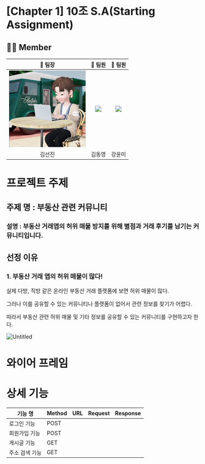 # [Chapter 1] 10조 S.A(Starting Assignment)

## 🧑‍💻 Member
<div align="center">

| 🧑 팀장 | 🧑 팀원 | 🧑 팀원 |
| :---: | :---: | :---: |
| [<img src= "https://github.com/KumohDaseong/2021_SwBank/blob/main/readme_img/kimseonjin.png" width = "200">](https://github.com/gimseonjin)| [<img src="https://avatars.githubusercontent.com/u/81272109?v=4" width = "200">](https://github.com/asdf8397)| [<img src="https://avatars.githubusercontent.com/u/107820634?v=4" width = "200" >](https://github.com/kangyunmi)|
| 김선진 | 김동영 | 강윤미 |
 


</div>

# 프로젝트 주제

## 주제 명 : 부동산 관련 커뮤니티

### 설명 : 부동산 거래앱의 허위 매물 방지를 위해 별점과 거래 후기를 남기는 커뮤니티입니다.

## 선정 이유

### 1. 부동산 거래 앱의 허위 매물이 많다!

실제 다방, 직방 같은 온라인 부동산 거래 플랫폼에 보면 허위 매물이 많다. 

그러나 이를 공유할 수 있는 커뮤니티나 플랫폼이 없어서 관련 정보를 찾기가 어렵다.

따라서 부동산 관련 허위 매물 및 기타 정보를 공유할 수 있는 커뮤니티를 구현하고자 한다.

![Untitled](https://user-images.githubusercontent.com/66009926/174543867-d4e9589e-62b5-43f9-b489-08efdea41c18.png)

# 와이어 프레임

# 상세 기능

| 기능 명 | Method | URL | Request | Response |
| --- | --- | --- | --- | --- |
| 로그인 기능 | POST |  |  |  |
| 회원가입 기능 | POST |  |  |  |
| 게시글 기능 | GET |  |  |  |
| 주소 검색 기능 | GET |  |  |  |
